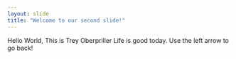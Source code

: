 ```yaml
---
layout: slide
title: "Welcome to our second slide!"
---
```

Hello World, This is Trey Oberpriller
Life is good  today.
Use the left arrow to go back!

